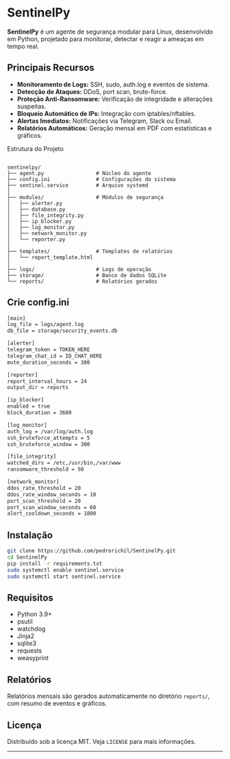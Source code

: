
# SentinelPy

**SentinelPy** é um agente de segurança modular para Linux, desenvolvido em Python, projetado para monitorar, detectar e reagir a ameaças em tempo real.

## Principais Recursos
- **Monitoramento de Logs:** SSH, sudo, auth.log e eventos de sistema.
- **Detecção de Ataques:** DDoS, port scan, brute-force.
- **Proteção Anti-Ransomware:** Verificação de integridade e alterações suspeitas.
- **Bloqueio Automático de IPs:** Integração com iptables/nftables.
- **Alertas Imediatos:** Notificações via Telegram, Slack ou Email.
- **Relatórios Automáticos:** Geração mensal em PDF com estatísticas e gráficos.

Estrutura do Projeto
```

sentinelpy/
├── agent.py                 # Núcleo do agente
├── config.ini               # Configurações do sistema
├── sentinel.service         # Arquivo systemd
│
├── modules/                 # Módulos de segurança
│   ├── alerter.py
│   ├── database.py
│   ├── file_integrity.py
│   ├── ip_blocker.py
│   ├── log_monitor.py
│   ├── network_monitor.py
│   └── reporter.py
│
├── templates/               # Templates de relatórios
│   └── report_template.html
│
├── logs/                    # Logs de operação
├── storage/                 # Banco de dados SQLite
└── reports/                 # Relatórios gerados

````

## Crie config.ini
```bash
[main]
log_file = logs/agent.log
db_file = storage/security_events.db

[alerter]
telegram_token = TOKEN_HERE
telegram_chat_id = ID_CHAT_HERE
mute_duration_seconds = 300

[reporter]
report_interval_hours = 24
output_dir = reports

[ip_blocker]
enabled = true
block_duration = 3600

[log_monitor]
auth_log = /var/log/auth.log
ssh_bruteforce_attempts = 5
ssh_bruteforce_window = 300

[file_integrity]
watched_dirs = /etc,/usr/bin,/var/www
ransomware_threshold = 50

[network_monitor]
ddos_rate_threshold = 20
ddos_rate_window_seconds = 10
port_scan_threshold = 20
port_scan_window_seconds = 60
alert_cooldown_seconds = 1800
````


## Instalação

```bash
git clone https://github.com/pedrorichil/SentinelPy.git
cd SentinelPy
pip install -r requirements.txt
sudo systemctl enable sentinel.service
sudo systemctl start sentinel.service
````

## Requisitos

* Python 3.9+
* psutil
* watchdog
* Jinja2
* sqlite3
* requests
* weasyprint

## Relatórios

Relatórios mensais são gerados automaticamente no diretório `reports/`, com resumo de eventos e gráficos.

## Licença

Distribuído sob a licença MIT. Veja `LICENSE` para mais informações.


---

